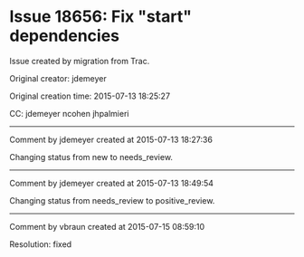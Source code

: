 # Issue 18656: Fix "start" dependencies

Issue created by migration from Trac.

Original creator: jdemeyer

Original creation time: 2015-07-13 18:25:27

CC:  jdemeyer ncohen jhpalmieri




---

Comment by jdemeyer created at 2015-07-13 18:27:36

Changing status from new to needs_review.


---

Comment by jdemeyer created at 2015-07-13 18:49:54

Changing status from needs_review to positive_review.


---

Comment by vbraun created at 2015-07-15 08:59:10

Resolution: fixed
